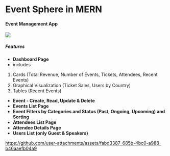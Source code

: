 # Event Sphere in MERN
#### Event Management App 

![](https://res.cloudinary.com/dnyp1e0zo/image/upload/v1738675226/event-sphere/ob57lkpaqcernkdykuii.png)

##### Features


- **Dashboard Page**
 - includes
1. Cards (Total Revenue, Number of Events, Tickets, Attendees, Recent Events)
2. Graphical Visualization (Ticket Sales, Users by Country)
3. Tables (Recent Events)

- **Event - Create, Read, Update & Delete**
- **Events List Page**
- **Event Filters by Categories and Status (Past, Ongoing, Upcoming) and Sorting**
- **Attendees List Page**
- **Attendee Details Page**
- **Users List (only Guest & Speakers)**



https://github.com/user-attachments/assets/fabd3387-685b-4bc0-a988-b46aaefb04a9


